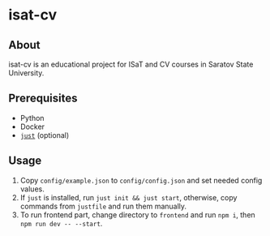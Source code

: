 # isat-cv

## About

isat-cv is an educational project for ISaT and CV courses in Saratov State
University.

<!--- Add more info about project -->

## Prerequisites
* Python
* Docker
* [`just`](https://github.com/casey/just) (optional)

<!--- Correct grammar here -->

## Usage

1. Copy `config/example.json` to `config/config.json` and set needed config 
values.
2. If `just` is installed, run `just init && just start`, otherwise, copy
commands from `justfile` and run them manually.
3. To run frontend part, change directory to `frontend` and run `npm i`, then
`npm run dev -- --start`.
